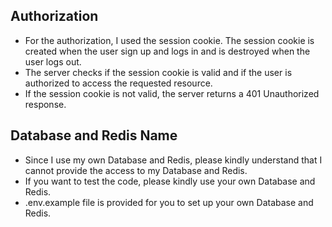 ## Authorization
- For the authorization, I used the session cookie. The session cookie is created when the user sign up and logs in and is destroyed when the user logs out. 
- The server checks if the session cookie is valid and if the user is authorized to access the requested resource. 
- If the session cookie is not valid, the server returns a 401 Unauthorized response. 

## Database and Redis Name
- Since I use my own Database and Redis, please kindly understand that I cannot provide the access to my Database and Redis.
- If you want to test the code, please kindly use your own Database and Redis.
- .env.example file is provided for you to set up your own Database and Redis.